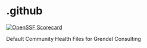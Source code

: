 # .github
[![OpenSSF Scorecard](https://api.scorecard.dev/projects/github.com/grendel-consulting/.github/badge)](https://scorecard.dev/viewer/?uri=github.com/grendel-consulting/.github)

Default Community Health Files for Grendel Consulting
